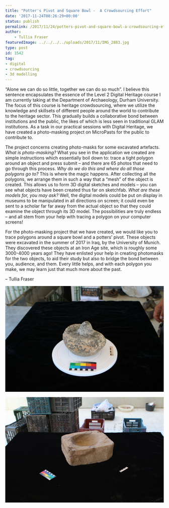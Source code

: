 ```yaml
---
title: "Potter's Pivot and Square Bowl -  A Crowdsourcing Effort"
date: '2017-11-24T08:26:29+00:00'
status: publish
permalink: /2017/11/24/potters-pivot-and-square-bowl-a-crowdsourcing-effort
author: 
    - Tullia Fraser
featuredImage: ../../../../uploads/2017/11/IMG_2883.jpg
type: post
id: 1542
tag:
- digital
- crowdsourcing
- 3d modelling
---
```

“Alone we can do so little, together we can do so much”. I believe this sentence encapsulates the essence of the Level 2 Digital Heritage course I am currently taking at the Department of Archaeology, Durham University. The focus of this course is heritage crowdsourcing, where we utilize the knowledge and skillsets of different people around the world to contribute to the heritage sector. This gradually builds a collaborative bond between institutions and the public, the likes of which is less seen in traditional GLAM institutions. As a task in our practical sessions with Digital Heritage, we have created a photo-masking project on MicroPasts for the public to contribute to.

The project concerns creating photo-masks for some excavated artefacts. *What is photo-masking?* What you see in the application we created are simple instructions which essentially boil down to: trace a tight polygon around an object and press submit – and there are 65 photos that need to go through this process. *Why do we do this and where do all those polygons go to?* This is where the magic happens. After collecting all the polygons, we arrange them in such a way that a “mesh” of the object is created. This allows us to form 3D digital sketches and models – you can see what objects have been created thus far on sketchfab. *What are these models for, you may ask?* Well, the digital models could be put on display in museums to be manipulated in all directions on screen; it could even be sent to a scholar far far away from the actual object so that they could examine the object through its 3D model. The possibilities are truly endless – and all stem from your help with tracing a polygon on your computer screens!

For the photo-masking project that we have created, we would like you to trace polygons around a square bowl and a potters’ pivot. These objects were excavated in the summer of 2017 in Iraq, by the University of Munich. They discovered these objects at an Iron Age site, which is roughly some 3000-4000 years ago! They have enlisted your help in creating photomasks for the two objects, to aid their study but also to bridge the bond between you, audience, and them. Every little helps, and with each polygon you make, we may learn just that much more about the past.

– Tullia Fraser

![](../../../../uploads/2017/11/IMG_2883.jpg) 

![](../../../../uploads/2017/11/IMG_2943.jpg) 